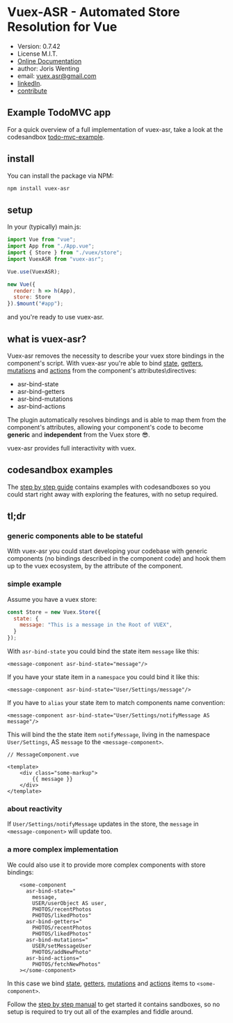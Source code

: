 # Vuex-ASR - Automated Store Resolution for Vue

* Version: 0.7.42
* License M.I.T.
* [Online Documentation](https://vuex-asr.github.io/vuex-asr/)
* author: Joris Wenting
* email: vuex.asr@gmail.com
* [linkedIn](https://www.linkedin.com/in/joriswenting/).
* [contribute](https://vuex-asr.github.io/vuex-asr/helpers/contribute.html)

## Example TodoMVC app
For a quick overview of a full implementation of vuex-asr, take a look at the codesandbox [todo-mvc-example](https://codesandbox.io/s/todo-mvc-with-vuex-asr-olcvq?fontsize=14&module=%2Fsrc%2FApp.vue).

## install

You can install the package via NPM:

```bash
npm install vuex-asr
```
## setup

In your (typically) main.js:

```javascript
import Vue from "vue";
import App from "./App.vue";
import { Store } from "./vuex/store";
import VuexASR from "vuex-asr";

Vue.use(VuexASR);

new Vue({
  render: h => h(App),
  store: Store
}).$mount("#app");
```
and you're ready to use vuex-asr.

## what is vuex-asr?

Vuex-asr removes the necessity to describe your vuex store bindings in the component's script. With vuex-asr you're able to bind [state](step-by-step-guide/hello-world-example.html), [getters](step-by-step-guide/getters-example.html), [mutations](step-by-step-guide/mutations.html) and [actions](step-by-step-guide/actions.html) from the component's attributes\directives:

- asr-bind-state
- asr-bind-getters
- asr-bind-mutations
- asr-bind-actions

The plugin automatically resolves  bindings and is able to map them from the component's attributes, allowing your component's code to become **generic** and **independent** from the Vuex store :sunglasses:.

vuex-asr provides full interactivity with vuex.

## codesandbox examples
The [step by step guide](https://vuex-asr.github.io/vuex-asr/step-by-step-guide/prerequisite.html) contains examples with codesandboxes so you could start right away with exploring the features, with no setup required.

## tl;dr

### generic components able to be stateful

With vuex-asr you could start developing your codebase with generic components (no bindings described in the component code) and hook them up to the vuex ecosystem, by the attribute of the component.

### simple example
Assume you have a vuex store:

```javascript
const Store = new Vuex.Store({
  state: {
    message: "This is a message in the Root of VUEX",
  }
});
```

With `asr-bind-state` you could bind the state item `message` like this:

```vue
<message-component asr-bind-state="message"/>
```

If you have your state item in a `namespace` you could bind it like this:

```vue
<message-component asr-bind-state="User/Settings/message"/>
```

If you have to `alias` your state item to match components name convention:

```vue
<message-component asr-bind-state="User/Settings/notifyMessage AS message"/>
```

This will bind the the state item `notifyMessage`, living in the namespace `User/Settings`, AS `message` to the `<message-component>`. 

```vue
// MessageComponent.vue

<template>    
    <div class="some-markup">
        {{ message }}
    </div>
</template>
```

### about reactivity
If `User/Settings/notifyMessage` updates in the store, the `message` in `<message-component>` will update too.

### a more complex implementation

We could also use it to provide more complex components with store bindings:

```vue
    <some-component
      asr-bind-state="
        message, 
        USER/userObject AS user,
        PHOTOS/recentPhotos
        PHOTOS/likedPhotos"
      asr-bind-getters="
        PHOTOS/recentPhotos
        PHOTOS/likedPhotos"
      asr-bind-mutations="
        USER/setMessageUser
        PHOTOS/addNewPhoto"
      asr-bind-actions="
        PHOTOS/fetchNewPhotos"
    ></some-component>
```

In this case we bind [state](https://vuex-asr.github.io/vuex-asr/step-by-step-guide/hello-world-example.html), [getters](https://vuex-asr.github.io/vuex-asr/step-by-step-guide/getters-example.html), [mutations](https://vuex-asr.github.io/vuex-asr/step-by-step-guide/mutations.html) and [actions](https://vuex-asr.github.io/vuex-asr/step-by-step-guide/actions.html) items to `<some-component>`. 

Follow the [step by step manual](https://vuex-asr.github.io/vuex-asr/step-by-step-guide/hello-world-example.html) to get started it contains sandboxes, so no setup is required to try out all of the examples and fiddle around.